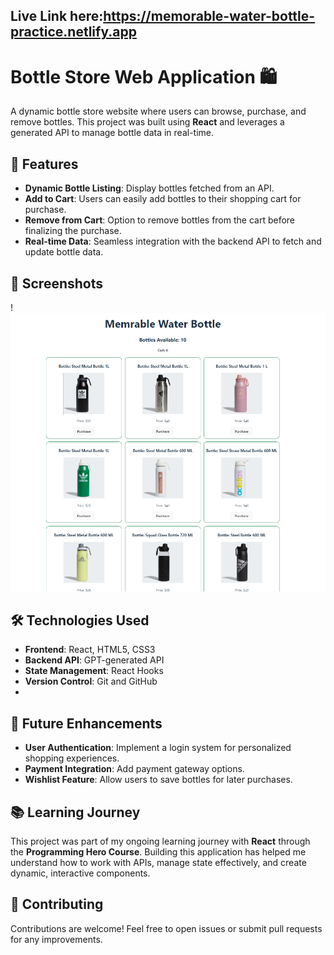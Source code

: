 
## Live Link here:https://memorable-water-bottle-practice.netlify.app
# Bottle Store Web Application 🛍️

A dynamic bottle store website where users can browse, purchase, and remove bottles. This project was built using **React** and leverages a generated API to manage bottle data in real-time.

## 🚀 Features

- **Dynamic Bottle Listing**: Display bottles fetched from an API.
- **Add to Cart**: Users can easily add bottles to their shopping cart for purchase.
- **Remove from Cart**: Option to remove bottles from the cart before finalizing the purchase.
- **Real-time Data**: Seamless integration with the backend API to fetch and update bottle data.
  
## 📸 Screenshots

!<img src="/Bottle.png">


## 🛠️ Technologies Used

- **Frontend**: React, HTML5, CSS3
- **Backend API**: GPT-generated API
- **State Management**: React Hooks
- **Version Control**: Git and GitHub
- 
## 🧩 Future Enhancements

- **User Authentication**: Implement a login system for personalized shopping experiences.
- **Payment Integration**: Add payment gateway options.
- **Wishlist Feature**: Allow users to save bottles for later purchases.

## 📚 Learning Journey

This project was part of my ongoing learning journey with **React** through the **Programming Hero Course**. Building this application has helped me understand how to work with APIs, manage state effectively, and create dynamic, interactive components.

## 🤝 Contributing

Contributions are welcome! Feel free to open issues or submit pull requests for any improvements.


## 

